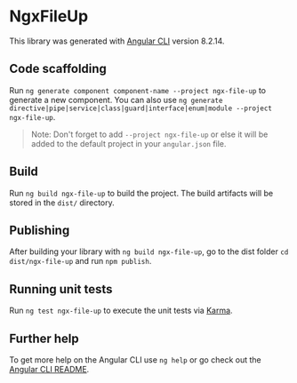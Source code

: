 # NgxFileUp

This library was generated with [Angular CLI](https://github.com/angular/angular-cli) version 8.2.14.

## Code scaffolding

Run `ng generate component component-name --project ngx-file-up` to generate a new component. You can also use `ng generate directive|pipe|service|class|guard|interface|enum|module --project ngx-file-up`.
> Note: Don't forget to add `--project ngx-file-up` or else it will be added to the default project in your `angular.json` file. 

## Build

Run `ng build ngx-file-up` to build the project. The build artifacts will be stored in the `dist/` directory.

## Publishing

After building your library with `ng build ngx-file-up`, go to the dist folder `cd dist/ngx-file-up` and run `npm publish`.

## Running unit tests

Run `ng test ngx-file-up` to execute the unit tests via [Karma](https://karma-runner.github.io).

## Further help

To get more help on the Angular CLI use `ng help` or go check out the [Angular CLI README](https://github.com/angular/angular-cli/blob/master/README.md).
